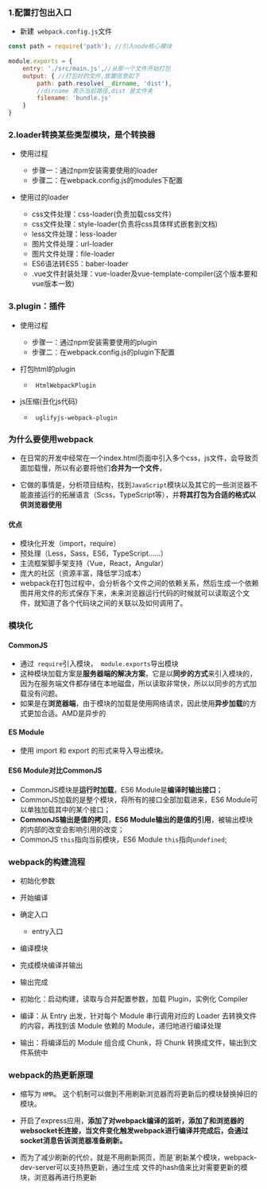 ### 1.配置打包出入口

- 新建` webpack.config.js`文件

```js
const path = require('path'); //引入node核心模块
 
module.exports = {
    entry: './src/main.js',//从那一个文件开始打包
    output: { //打包好的文件,放置信息如下
        path: path.resolve(__dirname, 'dist'),
        //dirname 表示当前路径,dist 是文件夹
        filename: 'bundle.js'
    }
}
```

### 2.loader转换某些类型模块，是个转换器

- 使用过程
  - 步骤一：通过npm安装需要使用的loader
  - 步骤二：在webpack.config.js的modules下配置

- 使用过的loader
  - css文件处理：css-loader(负责加载css文件)
  - css文件处理：style-loader(负责将css具体样式嵌套到文档)
  - less文件处理：less-loader
  - 图片文件处理：url-loader
  - 图片文件处理：file-loader
  - ES6语法转ES5：baber-loader
  - .vue文件封装处理：vue-loader及vue-template-compiler(这个版本要和vue版本一致)

### 3.plugin：插件

- 使用过程
  - 步骤一：通过npm安装需要使用的plugin
  - 步骤二：在webpack.config.js的plugin下配置

- 打包html的plugin
  - ` HtmlWebpackPlugin`
- js压缩(丑化js代码)
  - ` uglifyjs-webpack-plugin`

### 为什么要使用webpack

- 在日常的开发中经常在一个index.html页面中引入多个css，js文件，会导致页面加载慢，所以有必要将他们**合并为一个文件**，

- 它做的事情是，分析项目结构，找到`JavaScript`模块以及其它的一些浏览器不能直接运行的拓展语言（Scss，TypeScript等），并**将其打包为合适的格式以供浏览器使用**

#### 优点

- 模块化开发（import，require）
- 预处理（Less，Sass，ES6，TypeScript……）
- 主流框架脚手架支持（Vue，React，Angular）
- 庞大的社区（资源丰富，降低学习成本）
- webpack在打包过程中，会分析各个文件之间的依赖关系，然后生成一个依赖图并用文件的形式保存下来，未来浏览器运行代码的时候就可以读取这个文件，就知道了各个代码块之间的关联以及如何调用了。

### 模块化

#### CommonJS

- 通过` require`引入模块，` module.exports`导出模块
- 这种模块加载方案是**服务器端的解决方案**，它是以**同步的方式**来引入模块的，因为在服务端文件都存储在本地磁盘，所以读取非常快，所以以同步的方式加载没有问题。
- 如果是在**浏览器端**，由于模块的加载是使用网络请求，因此使用**异步加载**的方式更加合适。AMD是异步的

#### ES Module

- 使用 import 和 export 的形式来导入导出模块。

#### ES6 Module对比CommonJS

- CommonJS模块是**运行时加载**，ES6 Module是**编译时输出接口**；
- CommonJS加载的是整个模块，将所有的接口全部加载进来，ES6 Module可以单独加载其中的某个接口；
- **CommonJS输出是值的拷贝**，**ES6 Module输出的是值的引用**，被输出模块的内部的改变会影响引用的改变；
- CommonJS `this`指向当前模块，ES6 Module `this`指向`undefined`;


### webpack的构建流程

- 初始化参数
- 开始编译
- 确定入口
  - entry入口
- 编译模块
- 完成模块编译并输出
- 输出完成



- 初始化：启动构建，读取与合并配置参数，加载 Plugin，实例化 Compiler
- 编译：从 Entry 出发，针对每个 Module 串行调用对应的 Loader 去转换文件的内容，再找到该 Module 依赖的 Module，递归地进行编译处理
- 输出：将编译后的 Module 组合成 Chunk，将 Chunk 转换成文件，输出到文件系统中

### webpack的热更新原理

- 缩写为 `HMR`。 这个机制可以做到不用刷新浏览器而将更新后的模块替换掉旧的模块。

- 开启了express应用，**添加了对webpack编译的监听，添加了和浏览器的websocket长连接，当文件变化触发webpack进行编译并完成后，会通过socket消息告诉浏览器准备刷新。**

- 而为了减少刷新的代价，就是不用刷新网页，而是`刷新某个模块，webpack-dev-server可以支持热更新，通过生成 文件的hash值来比对需要更新的模块，浏览器再进行热更新

  
